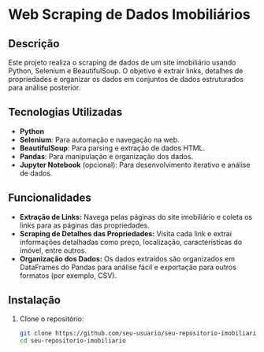 # Web Scraping de Dados Imobiliários

## Descrição

Este projeto realiza o scraping de dados de um site imobiliário usando Python, Selenium e BeautifulSoup. O objetivo é extrair links, detalhes de propriedades e organizar os dados em conjuntos de dados estruturados para análise posterior.

## Tecnologias Utilizadas

- **Python**
- **Selenium**: Para automação e navegação na web.
- **BeautifulSoup**: Para parsing e extração de dados HTML.
- **Pandas**: Para manipulação e organização dos dados.
- **Jupyter Notebook** (opcional): Para desenvolvimento iterativo e análise de dados.

## Funcionalidades

- **Extração de Links:** Navega pelas páginas do site imobiliário e coleta os links para as páginas das propriedades.
- **Scraping de Detalhes das Propriedades:** Visita cada link e extrai informações detalhadas como preço, localização, características do imóvel, entre outros.
- **Organização dos Dados:** Os dados extraídos são organizados em DataFrames do Pandas para análise fácil e exportação para outros formatos (por exemplo, CSV).

## Instalação

1. Clone o repositório:
   ```bash
   git clone https://github.com/seu-usuario/seu-repositorio-imobiliario.git
   cd seu-repositorio-imobiliario

